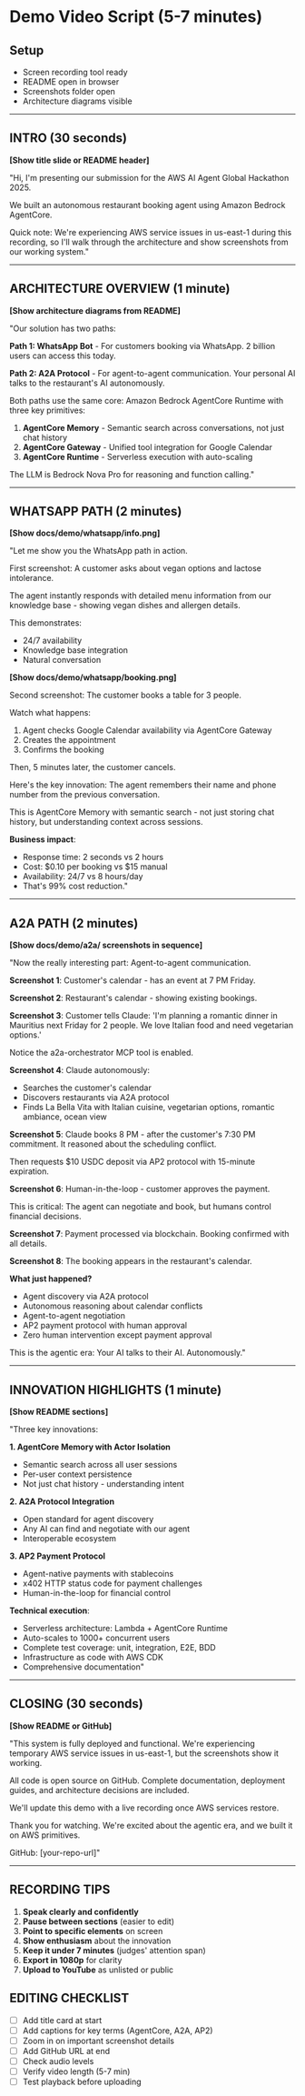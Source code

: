 # Demo Video Script (5-7 minutes)

## Setup
- Screen recording tool ready
- README open in browser
- Screenshots folder open
- Architecture diagrams visible

---

## INTRO (30 seconds)

**[Show title slide or README header]**

"Hi, I'm presenting our submission for the AWS AI Agent Global Hackathon 2025.

We built an autonomous restaurant booking agent using Amazon Bedrock AgentCore.

Quick note: We're experiencing AWS service issues in us-east-1 during this recording, so I'll walk through the architecture and show screenshots from our working system."

---

## ARCHITECTURE OVERVIEW (1 minute)

**[Show architecture diagrams from README]**

"Our solution has two paths:

**Path 1: WhatsApp Bot** - For customers booking via WhatsApp. 2 billion users can access this today.

**Path 2: A2A Protocol** - For agent-to-agent communication. Your personal AI talks to the restaurant's AI autonomously.

Both paths use the same core: Amazon Bedrock AgentCore Runtime with three key primitives:

1. **AgentCore Memory** - Semantic search across conversations, not just chat history
2. **AgentCore Gateway** - Unified tool integration for Google Calendar
3. **AgentCore Runtime** - Serverless execution with auto-scaling

The LLM is Bedrock Nova Pro for reasoning and function calling."

---

## WHATSAPP PATH (2 minutes)

**[Show docs/demo/whatsapp/info.png]**

"Let me show you the WhatsApp path in action.

First screenshot: A customer asks about vegan options and lactose intolerance.

The agent instantly responds with detailed menu information from our knowledge base - showing vegan dishes and allergen details.

This demonstrates:
- 24/7 availability
- Knowledge base integration
- Natural conversation

**[Show docs/demo/whatsapp/booking.png]**

Second screenshot: The customer books a table for 3 people.

Watch what happens:
1. Agent checks Google Calendar availability via AgentCore Gateway
2. Creates the appointment
3. Confirms the booking

Then, 5 minutes later, the customer cancels.

Here's the key innovation: The agent remembers their name and phone number from the previous conversation.

This is AgentCore Memory with semantic search - not just storing chat history, but understanding context across sessions.

**Business impact**: 
- Response time: 2 seconds vs 2 hours
- Cost: $0.10 per booking vs $15 manual
- Availability: 24/7 vs 8 hours/day
- That's 99% cost reduction."

---

## A2A PATH (2 minutes)

**[Show docs/demo/a2a/ screenshots in sequence]**

"Now the really interesting part: Agent-to-agent communication.

**Screenshot 1**: Customer's calendar - has an event at 7 PM Friday.

**Screenshot 2**: Restaurant's calendar - showing existing bookings.

**Screenshot 3**: Customer tells Claude: 'I'm planning a romantic dinner in Mauritius next Friday for 2 people. We love Italian food and need vegetarian options.'

Notice the a2a-orchestrator MCP tool is enabled.

**Screenshot 4**: Claude autonomously:
- Searches the customer's calendar
- Discovers restaurants via A2A protocol
- Finds La Bella Vita with Italian cuisine, vegetarian options, romantic ambiance, ocean view

**Screenshot 5**: Claude books 8 PM - after the customer's 7:30 PM commitment. It reasoned about the scheduling conflict.

Then requests $10 USDC deposit via AP2 protocol with 15-minute expiration.

**Screenshot 6**: Human-in-the-loop - customer approves the payment.

This is critical: The agent can negotiate and book, but humans control financial decisions.

**Screenshot 7**: Payment processed via blockchain. Booking confirmed with all details.

**Screenshot 8**: The booking appears in the restaurant's calendar.

**What just happened?**
- Agent discovery via A2A protocol
- Autonomous reasoning about calendar conflicts
- Agent-to-agent negotiation
- AP2 payment protocol with human approval
- Zero human intervention except payment approval

This is the agentic era: Your AI talks to their AI. Autonomously."

---

## INNOVATION HIGHLIGHTS (1 minute)

**[Show README sections]**

"Three key innovations:

**1. AgentCore Memory with Actor Isolation**
- Semantic search across all user sessions
- Per-user context persistence
- Not just chat history - understanding intent

**2. A2A Protocol Integration**
- Open standard for agent discovery
- Any AI can find and negotiate with our agent
- Interoperable ecosystem

**3. AP2 Payment Protocol**
- Agent-native payments with stablecoins
- x402 HTTP status code for payment challenges
- Human-in-the-loop for financial control

**Technical execution**:
- Serverless architecture: Lambda + AgentCore Runtime
- Auto-scales to 1000+ concurrent users
- Complete test coverage: unit, integration, E2E, BDD
- Infrastructure as code with AWS CDK
- Comprehensive documentation"

---

## CLOSING (30 seconds)

**[Show README or GitHub]**

"This system is fully deployed and functional. We're experiencing temporary AWS service issues in us-east-1, but the screenshots show it working.

All code is open source on GitHub. Complete documentation, deployment guides, and architecture decisions are included.

We'll update this demo with a live recording once AWS services restore.

Thank you for watching. We're excited about the agentic era, and we built it on AWS primitives.

GitHub: [your-repo-url]"

---

## RECORDING TIPS

1. **Speak clearly and confidently**
2. **Pause between sections** (easier to edit)
3. **Point to specific elements** on screen
4. **Show enthusiasm** about the innovation
5. **Keep it under 7 minutes** (judges' attention span)
6. **Export in 1080p** for clarity
7. **Upload to YouTube** as unlisted or public

## EDITING CHECKLIST

- [ ] Add title card at start
- [ ] Add captions for key terms (AgentCore, A2A, AP2)
- [ ] Zoom in on important screenshot details
- [ ] Add GitHub URL at end
- [ ] Check audio levels
- [ ] Verify video length (5-7 min)
- [ ] Test playback before uploading

